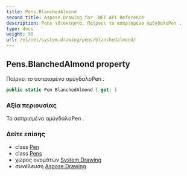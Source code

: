 ```yaml
---
title: Pens.BlanchedAlmond
second_title: Aspose.Drawing for .NET API Reference
description: Pens ιδιοκτησία. Παίρνει το ασπρισμένο αμύγδαλοPen .
type: docs
weight: 90
url: /el/net/system.drawing/pens/blanchedalmond/
---
```

## Pens.BlanchedAlmond property

Παίρνει το ασπρισμένο αμύγδαλοPen .

```csharp
public static Pen BlanchedAlmond { get; }
```

### Αξία περιουσίας

Το ασπρισμένο αμύγδαλοPen .

### Δείτε επίσης

* class [Pen](../../pen/)
* class [Pens](../)
* χώρος ονομάτων [System.Drawing](../../pens/)
* συνέλευση [Aspose.Drawing](../../../)


